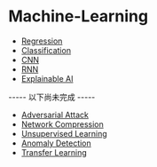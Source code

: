 # Machine-Learning
* [Regression](https://github.com/kevin-0211/Machine-Learning/tree/master/Regression)
* [Classification](https://github.com/kevin-0211/Machine-Learning/tree/master/Classification)
* [CNN](https://github.com/kevin-0211/Machine-Learning/tree/master/CNN)
* [RNN](https://github.com/kevin-0211/Machine-Learning/tree/master/RNN)
* [Explainable AI](https://github.com/kevin-0211/Machine-Learning/tree/master/E)

----- 以下尚未完成 -----

* [Adversarial Attack]()
* [Network Compression]()
* [Unsupervised Learning]()
* [Anomaly Detection]()
* [Transfer Learning]()
